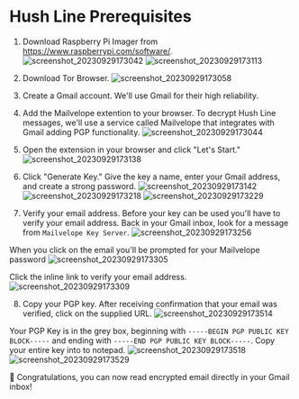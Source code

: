 # Hush Line Prerequisites 

1. Download Raspberry Pi Imager from https://www.raspberrypi.com/software/.
![screenshot_20230929173042](https://github.com/scidsg/project-info/assets/28545431/71212600-e64f-474d-9caa-9ba057f4081d)
![screenshot_20230929173113](https://github.com/scidsg/project-info/assets/28545431/1d813d03-9176-4f27-b553-cc490207b49e)

2. Download Tor Browser.
![screenshot_20230929173058](https://github.com/scidsg/project-info/assets/28545431/149be05c-6448-4b3e-add9-d9f386802d1e)

3. Create a Gmail account.
We'll use Gmail for their high reliability. 

4. Add the Mailvelope extention to your browser.
To decrypt Hush Line messages, we'll use a service called Mailvelope that integrates with Gmail adding PGP functionality.
![screenshot_20230929173044](https://github.com/scidsg/project-info/assets/28545431/72d84eb4-a0e1-4e3d-9a99-bbd84c4f5020)

5. Open the extension in your browser and click "Let's Start."
![screenshot_20230929173138](https://github.com/scidsg/project-info/assets/28545431/e41cdca1-f4f2-422e-9e4b-ab9da26c81ed)

6. Click "Generate Key."
Give the key a name, enter your Gmail address, and create a strong password.
![screenshot_20230929173142](https://github.com/scidsg/project-info/assets/28545431/eb6c414e-cfd6-41e4-9acc-fc5e057b8178)
![screenshot_20230929173218](https://github.com/scidsg/project-info/assets/28545431/f180932d-8103-44d3-b62e-4844f485d03b)
![screenshot_20230929173229](https://github.com/scidsg/project-info/assets/28545431/06307ea2-80fe-436e-912b-9899737bbf8d)

7. Verify your email address.
Before your key can be used you'll have to verify your email address. Back in your Gmail inbox, look for a message from `Mailvelope Key Server`.
![screenshot_20230929173256](https://github.com/scidsg/project-info/assets/28545431/df721dcd-452e-4221-ac93-f07af8da4812)

When you click on the email you'll be prompted for your Mailvelope password
![screenshot_20230929173305](https://github.com/scidsg/project-info/assets/28545431/0feb2414-97ef-46d7-8e22-606273c4e3b1)

Click the inline link to verify your email address.
![screenshot_20230929173309](https://github.com/scidsg/project-info/assets/28545431/74f5a887-8457-4f4c-a19b-5e8f3c197849)

8. Copy your PGP key.
After receiving confirmation that your email was verified, click on the supplied URL.
![screenshot_20230929173514](https://github.com/scidsg/project-info/assets/28545431/b81856e7-0e0e-469f-88a3-847e6641d10d)

Your PGP Key is in the grey box, beginning with `-----BEGIN PGP PUBLIC KEY BLOCK-----` and ending with `-----END PGP PUBLIC KEY BLOCK-----`. Copy your entire key into to notepad.
![screenshot_20230929173518](https://github.com/scidsg/project-info/assets/28545431/c755e823-3b5a-4636-8a4d-b8919b3701c2)
![screenshot_20230929173529](https://github.com/scidsg/project-info/assets/28545431/4abf344c-dff2-47c2-8af3-d8a11d8ca2bf)

🎉 Congratulations, you can now read encrypted email directly in your Gmail inbox! 
